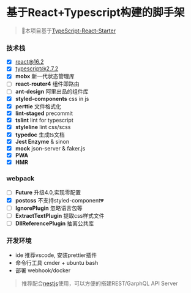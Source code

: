 # 基于React+Typescript构建的脚手架

> 🚀本项目基于[TypeScript-React-Starter](https://github.com/Microsoft/TypeScript-React-Starter)

### 技术栈

- [x] react@16.2
- [x] typescript@2.7.2
- [x] **mobx** 新一代状态管理库
- [ ] **react-router4** 组件即路由
- [ ] **ant-design**  阿里出品的组件库
- [x] **styled-components** css in js
- [x] **perttie** 文件格式化
- [x] **lint-staged** precommit
- [x] **tslint** lint for typescript
- [x] **styleline** lint css/scss
- [x] **typedoc** 生成ts文档
- [x] **Jest Enzyme** & sinon
- [x] **mock** json-server & faker.js
- [x] **PWA**
- [x] **HMR**

### webpack

- [ ] **Future** 升级4.0,实现零配置
- [x] **postcss** 不支持styled-component💔
- [ ] **IgnorePlugin** 忽略语言包等
- [ ] **ExtractTextPlugin** 提取css样式文件
- [ ] **DllReferencePlugin** 抽离公共库

### 开发环境

+ ide 推荐vscode, 安装prettier插件
+ 命令行工具 cmder + ubuntu bash
+ 部署 webhook/docker

> 推荐配合[nestjs](https://github.com/Cacivy/nest-graphql)使用，可以方便的搭建REST/GarphQL API Server
